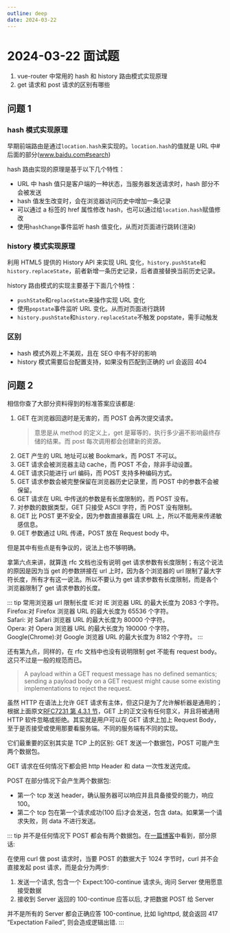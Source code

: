 ```yaml
---
outline: deep
date: 2024-03-22
---
```


# 2024-03-22 面试题

1. vue-router 中常用的 hash 和 history 路由模式实现原理
2. get 请求和 post 请求的区别有哪些

## 问题 1

### hash 模式实现原理

早期前端路由是通过`location.hash`来实现的。`location.hash`的值就是 URL 中#后面的部分(www.baidu.com#search)

hash 路由实现的原理是基于以下几个特性：

- URL 中 hash 值只是客户端的一种状态，当服务器发送请求时，hash 部分不会被发送
- hash 值发生改变时，会在浏览器访问历史中增加一条记录
- 可以通过 a 标签的 href 属性修改 hash，也可以通过给`location.hash`赋值修改
- 使用`hashChange`事件监听 hash 值变化，从而对页面进行跳转(渲染)

### history 模式实现原理

利用 HTML5 提供的 History API 来实现 URL 变化，`history.pushState`和`history.replaceState`，前者新增一条历史记录，后者直接替换当前历史记录。

history 路由模式的实现主要基于下面几个特性：

- `pushState`和`replaceState`来操作实现 URL 变化
- 使用`popstate`事件监听 URL 变化。从而对页面进行跳转
- `history.pushState`和`history.replaceState`不触发 popstate，需手动触发

### 区别

- hash 模式外观上不美观，且在 SEO 中有不好的影响
- history 模式需要后台配置支持，如果没有匹配到正确的 url 会返回 404

## 问题 2

相信你查了大部分资料得到的标准答案应该都是:

1. GET 在浏览器回退时是无害的，而 POST 会再次提交请求。
   > 意思是从 method 的定义上，get 是幂等的，执行多少遍不影响最终存储的结果。而 post 每次调用都会创建新的资源。
2. GET 产生的 URL 地址可以被 Bookmark，而 POST 不可以。
3. GET 请求会被浏览器主动 cache，而 POST 不会，除非手动设置。
4. GET 请求只能进行 url 编码，而 POST 支持多种编码方式。
5. GET 请求参数会被完整保留在浏览器历史记录里，而 POST 中的参数不会被保留。
6. GET 请求在 URL 中传送的参数是有长度限制的，而 POST 没有。
7. 对参数的数据类型，GET 只接受 ASCII 字符，而 POST 没有限制。
8. GET 比 POST 更不安全，因为参数直接暴露在 URL 上，所以不能用来传递敏感信息。
9. GET 参数通过 URL 传递，POST 放在 Request body 中。

但是其中有些点是有争议的，说法上也不够明确。

拿第六点来讲，就算连 rfc 文档也没有说明 get 请求参数有长度限制；有这个说法的原因是因为当 get 的参数拼接在 url 上时，因为各个浏览器的 url 限制了最大字符长度，所有才有这一说法。所以不要认为 get 请求参数有长度限制，而是各个浏览器限制了 get 请求参数的长度。

::: tip 常用浏览器 url 限制长度
IE:对 IE 浏览器 URL 的最大长度为 2083 个字符。  
Firefox:对 Firefox 浏览器 URL 的最大长度为 65536 个字符。  
Safari: 对 Safari 浏览器 URL 的最大长度为 80000 个字符。  
Opera: 对 Opera 浏览器 URL 的最大长度为 190000 个字符。  
Google(Chrome):对 Google 浏览器 URL 的最大长度为 8182 个字符。
:::

还有第九点，同样的，在 rfc 文档中也没有说明限制 get 不能有 request body。这只不过是一般的规范而已。

> A payload within a GET request message has no defined semantics;
> sending a payload body on a GET request might cause some existing
> implementations to reject the request.

虽然 HTTP 在语法上允许 GET 请求有主体，但这只是为了允许解析器是通用的；根据上面原文[RFC7231 第 4.3.1 节](https://www.rfc-editor.org/rfc/rfc7231#section-4.3.1)，GET 上的正文没有任何意义，并且将被通用 HTTP 软件忽略或拒绝。其实就是用户可以在 GET 请求上加上 Request Body，至于是否接受或使用那要看服务端。不同的服务端有不同的实现。

它们最重要的区别其实是 TCP 上的区别: GET 发送一个数据包，POST 可能产生两个数据包。

GET 请求在任何情况下都会把 http Header 和 data 一次性发送完成。

POST 在部分情况下会产生两个数据包:

- 第一个 tcp 发送 header，确认服务器可以响应并且具备接受的能力，响应 100。
- 第二个 tcp 包在第一个请求成功(100 后)才会发送，包含 data。如果第一个请求失败，则 data 不进行发送。

::: tip
并不是任何情况下 POST 都会有两个数据包。在[一篇博客](http://www.laruence.com/2011/01/20/1840.html)中看到，部分原话:

在使用 curl 做 post 请求时，当要 POST 的数据大于 1024 字节时，curl 并不会直接发起 post 请求，而是会分为两步:

1. 发送一个请求, 包含一个 Expect:100-continue 请求头, 询问 Server 使用愿意接受数据
2. 接收到 Server 返回的 100-continue 应答以后, 才把数据 POST 给 Server

并不是所有的 Server 都会正确应答 100-continue, 比如 lighttpd, 就会返回 417 “Expectation Failed”, 则会造成逻辑出错.
:::

